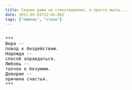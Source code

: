 ```yaml
---
title: Скорее даже не стихотворение, а просто мысль...
date: 2011-05-01T12:45:00Z
tags: ["любовь", "стихи"]
---
```


<pre>

***
Вера --
повод к бездействию.
Надежда --
способ оправдаться.
Любовь --
толчок к безумию.
Доверие --
причина счастья.
***



</pre>